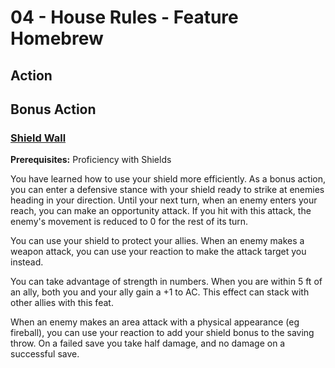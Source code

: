 # 04 - House Rules - Feature Homebrew

## Action

## Bonus Action

### [Shield Wall](https://www.dandwiki.com/wiki/Shield_Wall_(5e_Feat))

<b>Prerequisites:</b> Proficiency with Shields

You have learned how to use your shield more efficiently. As a bonus action, you can enter a defensive stance with your shield ready to strike at enemies heading in your direction. Until your next turn, when an enemy enters your reach, you can make an opportunity attack. If you hit with this attack, the enemy's movement is reduced to 0 for the rest of its turn.

You can use your shield to protect your allies. When an enemy makes a weapon attack, you can use your reaction to make the attack target you instead.

You can take advantage of strength in numbers. When you are within 5 ft of an ally, both you and your ally gain a +1 to AC. This effect can stack with other allies with this feat.

When an enemy makes an area attack with a physical appearance (eg fireball), you can use your reaction to add your shield bonus to the saving throw. On a failed save you take half damage, and no damage on a successful save.


